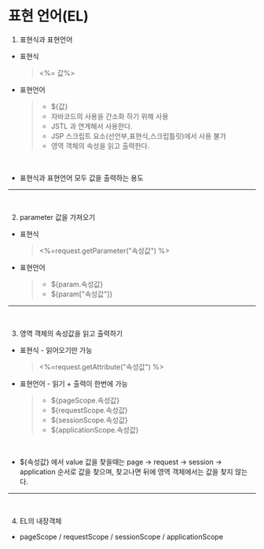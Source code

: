 표현 언어(EL)
===

1. 표현식과 표현언어
- 표현식
    > <%= 값%>

- 표현언어 
    >- ${값}
    >- 자바코드의 사용을 간소화 하기 위해 사용
    >- JSTL 과 연계해서 사용한다.
    >- JSP 스크립트 요소(선언부,표현식,스크립틀릿)에서 사용 불가
    >- 영역 객체의 속성을 읽고 출력한다.  

<br>

- 표현식과 표현언어 모두 값을 출력하는 용도

***
<br>

2. parameter 값을 가져오기

- 표현식 
    > <%=request.getParameter("속성값") %>

- 표현언어
    >- ${param.속성값}
    >- ${param["속성값"]}

***
<br>

3. 영역 객체의 속성값을 읽고 출력하기


- 표현식 - 읽어오기만 가능
    > <%=request.getAttribute("속성값") %>

- 표현언어 - 읽기 + 출력이 한번에 가능
    >- ${pageScope.속성값} 
    >- ${requestScope.속성값} 
    >- ${sessionScope.속성값} 
    >- ${applicationScope.속성값} 

<br>

- ${속성값} 에서 value 값을 찾을때는 
page -> request -> session -> application 순서로 값을 찾으며, 찾고나면 뒤에 영역 객체에서는 값을 찾지 않는다.

***
<br>

4. EL의 내장객체
- pageScope / requestScope / sessionScope / applicationScope